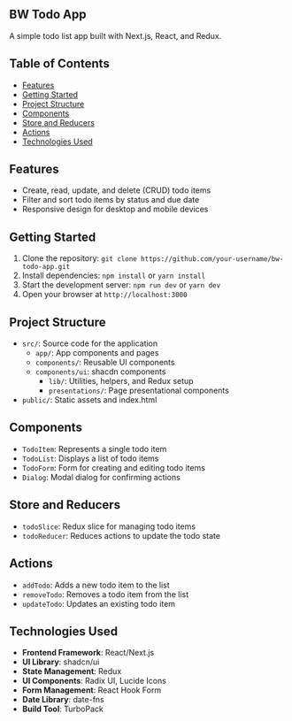 BW Todo App
-----------

A simple todo list app built with Next.js, React, and Redux.

Table of Contents
-----------------

* [Features](#features)
* [Getting Started](#getting-started)
* [Project Structure](#project-structure)
* [Components](#components)
* [Store and Reducers](#store-and-reducers)
* [Actions](#actions)
* [Technologies Used](#technologies-used)

Features
--------

* Create, read, update, and delete (CRUD) todo items
* Filter and sort todo items by status and due date
* Responsive design for desktop and mobile devices

Getting Started
---------------

1. Clone the repository: `git clone https://github.com/your-username/bw-todo-app.git`
2. Install dependencies: `npm install` or `yarn install`
3. Start the development server: `npm run dev` or `yarn dev`
4. Open your browser at `http://localhost:3000`

Project Structure
-----------------

* `src/`: Source code for the application
	+ `app/`: App components and pages
	+ `components/`: Reusable UI components
  + `components/ui`: shacdn components
	+ `lib/`: Utilities, helpers, and Redux setup
	+ `presentations/`: Page presentational components
* `public/`: Static assets and index.html

Components
----------

* `TodoItem`: Represents a single todo item
* `TodoList`: Displays a list of todo items
* `TodoForm`: Form for creating and editing todo items
* `Dialog`: Modal dialog for confirming actions

Store and Reducers
------------------

* `todoSlice`: Redux slice for managing todo items
* `todoReducer`: Reduces actions to update the todo state

Actions
-------

* `addTodo`: Adds a new todo item to the list
* `removeTodo`: Removes a todo item from the list
* `updateTodo`: Updates an existing todo item

Technologies Used
-----------------

* **Frontend Framework**: React/Next.js
* **UI Library**: shadcn/ui
* **State Management**: Redux
* **UI Components**: Radix UI, Lucide Icons
* **Form Management**: React Hook Form
* **Date Library**: date-fns
* **Build Tool**: TurboPack
